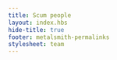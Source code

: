 ```yaml
---
title: Scum people
layout: index.hbs
hide-title: true
footer: metalsmith-permalinks
stylesheet: team
---
```



<div class="solo-portraits">

</div>

<div class="team-goal">

</div>
